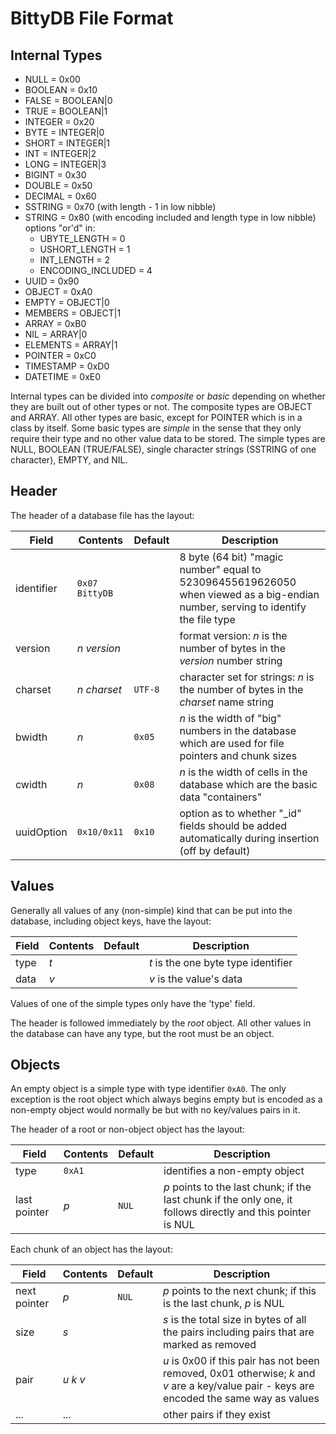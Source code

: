 BittyDB File Format
===================

Internal Types
--------------

- NULL = 0x00
- BOOLEAN = 0x10
- FALSE = BOOLEAN|0
- TRUE = BOOLEAN|1
- INTEGER = 0x20
- BYTE = INTEGER|0
- SHORT = INTEGER|1
- INT = INTEGER|2
- LONG = INTEGER|3
- BIGINT = 0x30
- DOUBLE = 0x50
- DECIMAL = 0x60
- SSTRING = 0x70 (with length - 1 in low nibble)
- STRING = 0x80 (with encoding included and length type in low nibble)
	options "or'd" in:
	- UBYTE_LENGTH = 0
	- USHORT_LENGTH = 1
	- INT_LENGTH = 2
	- ENCODING_INCLUDED = 4
- UUID = 0x90
- OBJECT = 0xA0
- EMPTY = OBJECT|0
- MEMBERS = OBJECT|1
- ARRAY = 0xB0
- NIL = ARRAY|0
- ELEMENTS = ARRAY|1
- POINTER = 0xC0
- TIMESTAMP = 0xD0
- DATETIME = 0xE0

Internal types can be divided into *composite* or *basic* depending on whether they are built out of other types or not.  The composite types are OBJECT and ARRAY.  All other types are basic, except for POINTER which is in a class by itself.  Some basic types are *simple* in the sense that they only require their type and no other value data to be stored.  The simple types are NULL, BOOLEAN (TRUE/FALSE), single character strings (SSTRING of one character), EMPTY, and NIL.

Header
------

The header of a database file has the layout:

Field        | Contents         | Default | Description
-----        | --------         | ------- | -----------
identifier   | `0x07 BittyDB`   |         | 8 byte (64 bit) "magic number" equal to 523096455619626050 when viewed as a big-endian number, serving to identify the file type
version      | *n* *version*    |         | format version: *n* is the number of bytes in the *version* number string
charset      | *n* *charset*    | `UTF-8` | character set for strings: *n* is the number of bytes in the *charset* name string
bwidth       | *n*              | `0x05`  | *n* is the width of "big" numbers in the database which are used for file pointers and chunk sizes
cwidth       | *n*              | `0x08`  | *n* is the width of cells in the database which are the basic data "containers"
uuidOption   | `0x10/0x11`      | `0x10`  | option as to whether "_id" fields should be added automatically during insertion (off by default)

Values
------

Generally all values of any (non-simple) kind that can be put into the database, including object keys, have the layout:

Field        | Contents         | Default | Description
-----        | --------         | ------- | -----------
type         | *t*              |         | *t* is the one byte type identifier
data         | *v*              |         | *v* is the value's data

Values of one of the simple types only have the 'type' field.

The header is followed immediately by the *root* object.  All other values in the database can have any type, but the root must be an object.

Objects
-------

An empty object is a simple type with type identifier `0xA0`.  The only exception is the root object which always begins empty but is encoded as a non-empty object would normally be but with no key/values pairs in it.

The header of a root or non-object object has the layout:

Field        | Contents         | Default | Description
-----        | --------         | ------- | -----------
type         | `0xA1`           |         | identifies a non-empty object
last pointer | *p*              | `NUL`   | *p* points to the last chunk; if the last chunk if the only one, it follows directly and this pointer is NUL

Each chunk of an object has the layout:

Field        | Contents         | Default | Description
-----        | --------         | ------- | -----------
next pointer | *p*              | `NUL`   | *p* points to the next chunk; if this is the last chunk, *p* is NUL
size         | *s*              |         | *s* is the total size in bytes of all the pairs including pairs that are marked as removed
pair         | *u* *k* *v*      |         | *u* is 0x00 if this pair has not been removed, 0x01 otherwise; *k* and *v* are a key/value pair - keys are encoded the same way as values
...          | ...              |         | other pairs if they exist
